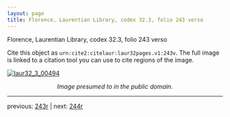 ```yaml
---
layout: page
title: Florence, Laurentian Library, codex 32.3, folio 243 verso
---
```


Florence, Laurentian Library, codex 32.3, folio 243 verso

Cite this object as `urn:cite2:citelaur:laur32pages.v1:243v`.  The full image is linked to a citation tool you can use to cite regions of the image.

[![laur32_3_00494](http://www.homermultitext.org/iipsrv?IIIF=/project/homer/pyramidal/deepzoom/citelaur/laur32imgs/v1/laur32_3_00494.tif/full/800,/0/default.jpg)](http://www.homermultitext.org/ict2/?urn=urn:cite2:citelaur:laur32imgs.v1:laur32_3_00494) 

<p style="text-align: center; font-style: italic;">Image presumed to in the public domain.</p>

---

previous: [243r](../243r/) | next: [244r](../244r/)